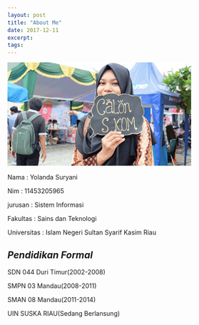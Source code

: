 ```yaml
---
layout: post
title: "About Me"
date: 2017-12-11
excerpt: 
tags: 
---
```


<img src="/assets/img/1.png">

<p>Nama  : Yolanda Suryani</p>
<p>Nim    : 11453205965
<p>jurusan : Sistem Informasi</p>
<p>Fakultas  : Sains dan Teknologi</p>
<p>Universitas : Islam Negeri Sultan Syarif Kasim Riau</p>

***Pendidikan Formal***
---
<p>SDN 044 Duri Timur(2002-2008)</p>
<p>SMPN 03 Mandau(2008-2011)</p>
<p>SMAN 08 Mandau(2011-2014)</p>
<p>UIN SUSKA RIAU(Sedang Berlansung)</p>


